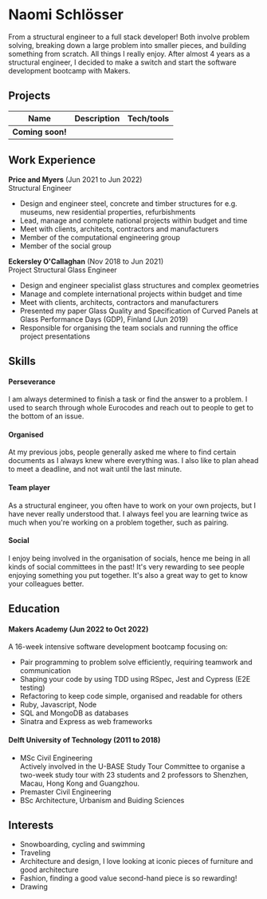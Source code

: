 # Naomi Schlösser

From a structural engineer to a full stack developer! Both involve problem solving, breaking down a large problem into smaller pieces, and building something from scratch. All things I really enjoy. After almost 4 years as a structural engineer, I decided to make a switch and start the software development bootcamp with Makers.

## Projects

| Name                         | Description       | Tech/tools        |
| ---------------------------- | ----------------- | ----------------- |
| **Coming soon!**             |                   |                   |

## Work Experience

**Price and Myers** (Jun 2021 to Jun 2022)  
Structural Engineer

- Design and engineer steel, concrete and timber structures for e.g. museums, new residential properties, refurbishments
- Lead, manage and complete national projects within budget and time
- Meet with clients, architects, contractors and manufacturers
- Member of the computational engineering group
- Member of the social group

**Eckersley O'Callaghan** (Nov 2018 to Jun 2021)  
Project Structural Glass Engineer

- Design and engineer specialist glass structures and complex geometries
- Manage and complete international projects within budget and time
- Meet with clients, architects, contractors and manufacturers
- Presented my paper Glass Quality and Specification of Curved Panels at Glass Performance Days (GDP), Finland (Jun 2019)
- Responsible for organising the team socials and running the office project presentations

## Skills

#### Perseverance
I am always determined to finish a task or find the answer to a problem. I used to search through whole Eurocodes and reach out to people to get to the bottom of an issue.

#### Organised
At my previous jobs, people generally asked me where to find certain documents as I always knew where everything was. I also like to plan ahead to meet a deadline, and not wait until the last minute.

#### Team player
As a structural engineer, you often have to work on your own projects, but I have never really understood that. I always feel you are learning twice as much when you're working on a problem together, such as pairing.

#### Social
I enjoy being involved in the organisation of socials, hence me being in all kinds of social committees in the past! It's very rewarding to see people enjoying something you put together. It's also a great way to get to know your colleagues better.

## Education

#### Makers Academy (Jun 2022 to Oct 2022)
A 16-week intensive software development bootcamp focusing on:
- Pair programming to problem solve efficiently, requiring teamwork and communication
- Shaping your code by using TDD using RSpec, Jest and Cypress (E2E testing)
- Refactoring to keep code simple, organised and readable for others
- Ruby, Javascript, Node
- SQL and MongoDB as databases
- Sinatra and Express as web frameworks

#### Delft University of Technology (2011 to 2018)

- MSc Civil Engineering <br />
  Actively involved in the U-BASE Study Tour Committee to organise a two-week study tour with 23 students and 2 professors to Shenzhen, Macau, Hong Kong and Guangzhou.
- Premaster Civil Engineering
- BSc Architecture, Urbanism and Buiding Sciences

## Interests

- Snowboarding, cycling and swimming
- Traveling
- Architecture and design, I love looking at iconic pieces of furniture and good architecture
- Fashion, finding a good value second-hand piece is so rewarding!
- Drawing
